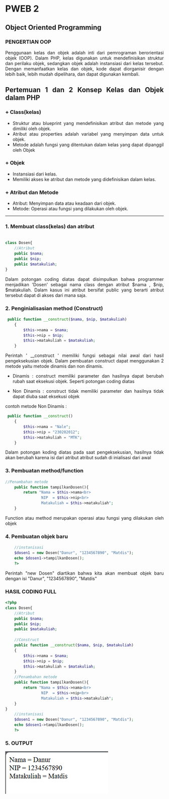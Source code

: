 # PWEB 2

## Object Oriented Programming


### PENGERTIAN OOP
<div align='justify'>
Penggunaan kelas dan objek adalah inti dari pemrograman berorientasi objek
(OOP). Dalam PHP, kelas digunakan untuk mendefinisikan struktur dan perilaku objek,
sedangkan objek adalah instansiasi dari kelas tersebut. Dengan memanfaatkan kelas
dan objek, kode dapat diorganisir dengan lebih baik, lebih mudah dipelihara, dan dapat
digunakan kembali.
<br>

## Pertemuan 1 dan 2 Konsep Kelas dan Objek dalam PHP

### + Class(kelas)
- Struktur atau blueprint yang mendefinisikan atribut dan metode yang dimiliki
oleh objek.
- Atribut atau properties adalah variabel yang menyimpan data untuk objek.
- Metode adalah fungsi yang ditentukan dalam kelas yang dapat dipanggil oleh Objek
### + Objek

- Instansiasi dari kelas.
- Memiliki akses ke atribut dan metode yang didefinisikan dalam kelas.

### + Atribut dan Metode

- Atribut: Menyimpan data atau keadaan dari objek.
- Metode: Operasi atau fungsi yang dilakukan oleh objek.
<hr>

### 1. Membuat class(kelas) dan atribut

``` php

class Dosen{
    //Atribut
    public $nama;
    public $nip;
    public $matakuliah;
}
```
Dalam potongan coding diatas dapat disimpulkan bahwa programmer menjadikan 'Dosen' sebagai nama class dengan atribut $nama , $nip, $matakuliah. Dalam kasus ini atribut bersifat public yang berarti atribut tersebut dapat di akses dari mana saja.

### 2. Penginialisasian method (Construct)
``` php
 public function __construct($nama, $nip, $matakuliah)
    {
        $this->nama = $nama;
        $this->nip = $nip;
        $this->matakuliah = $matakuliah;
    }
```
Perintah ' __construct ' memiliki fungsi sebagai nilai awal dari hasil pengeksekusian objek. Dalam pembuatan construct dapat menggunakan 2 metode yaitu metode dinamis dan non dinamis.
- Dinamis : construct memiliki parameter dan hasilnya dapat berubah rubah saat eksekusi objek. Seperti potongan coding diatas

- Non Dinamis : construct tidak memiliki parameter dan hasilnya tidak dapat diuba saat eksekusi objek

contoh metode Non Dinamis :
``` php
 public function __construct()
    {
        $this->nama = "Nale";
        $this->nip = "230202012";
        $this->matakuliah = "MTK";
    }
```
Dalam potongan koding diatas pada saat pengeksekusian, hasilnya tidak akan berubah karena isi dari atribut atribut sudah di inialisasi dari awal

### 3. Pembuatan method/function
``` php
//Penambahan metode
    public function tampilkanDosen(){
        return "Nama = $this->nama<br>
                NIP  = $this->nip<br>
                Matakuliah = $this->matakuliah";
    }
```
Function atau method merupakan operasi atau fungsi yang dilakukan oleh objek

### 4. Pembuatan objek baru

``` php
    //instanisasi
    $dosen1 = new Dosen("Danur", "1234567890", "Matdis");
    echo $dosen1->tampilkanDosen();
    ?>
```
Perintah "new Dosen" diartikan bahwa kita akan membuat objek baru dengan isi "Danur", "1234567890", "Matdis"

### HASIL CODING FULL
``` php
<?php
class Dosen{
    //Atribut
    public $nama;
    public $nip;
    public $matakuliah;

    //Construct
    public function __construct($nama, $nip, $matakuliah)
    {
        $this->nama = $nama;
        $this->nip = $nip;
        $this->matakuliah = $matakuliah;
    }
    //Penambahan metode
    public function tampilkanDosen(){
        return "Nama = $this->nama<br>
                NIP  = $this->nip<br>
                Matakuliah = $this->matakuliah";
    }
}
    //instanisasi
    $dosen1 = new Dosen("Danur", "1234567890", "Matdis");
    echo $dosen1->tampilkanDosen();
    ?>
```

###  5. OUTPUT
<img src='img/1.png'>
</div>
